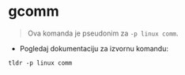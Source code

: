 # gcomm

> Ova komanda je pseudonim za `-p linux comm`.

- Pogledaj dokumentaciju za izvornu komandu:

`tldr -p linux comm`
